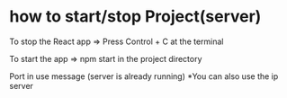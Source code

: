 # how to start/stop Project(server)

To stop the React app => Press Control + C  at the terminal     
    
To start the app => npm start in the project directory
    
        


<Expected Error>
Port in use message (server is already running)     
*You can also use the ip server